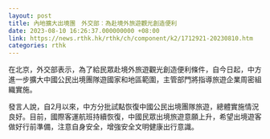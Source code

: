 ```yaml
---
layout: post
title: 內地擴大出境團　外交部︰為赴境外旅遊觀光創造便利
date: 2023-08-10 16:26:37.000000000 +08:00
link: https://news.rthk.hk/rthk/ch/component/k2/1712921-20230810.htm
categories: rthk
---
```


在北京，外交部表示，為了給民眾赴境外旅遊觀光創造便利條件，自今日起，中方進一步擴大中國公民出境團隊遊國家和地區範圍，主管部門將指導旅遊企業周密組織實施。

發言人說，自2月以來，中方分批試點恢復中國公民出境團隊旅遊，總體實施情況良好。目前，國際客運航班持續恢復，中國民眾出境旅遊意願上升，希望出境遊客做好行前準備，注意自身安全，增強安全文明健康出行意識。
